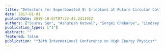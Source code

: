 ```yaml
---
title: "Detectors for Superboosted $τ $-leptons at Future Circular Colliders"
date: 2017-01-01
publishDate: 2019-10-07T07:22:43.241192Z
authors: ["Sourav Sen", "Ashutosh Kotwal", "Sergei Chekanov", "Lindsey Gray", "Nhan Tran", "Shin-Shan Yu"]
publication_types: ["1"]
abstract: ""
featured: false
publication: "*38th International Conference on High Energy Physics*"
---
```


